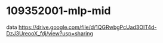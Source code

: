# 109352001-mlp-mid

data
https://drive.google.com/file/d/1QGRwbgPcUad3OIT4d-DzJ3UreooX_fdj/view?usp=sharing
